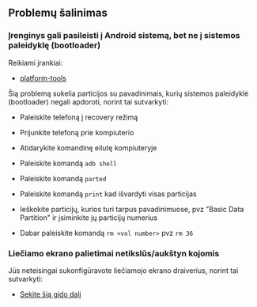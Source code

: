 ## Problemų šalinimas


### Įrenginys gali pasileisti į Android sistemą, bet ne į sistemos paleidyklę (bootloader)

Reikiami įrankiai:

- [platform-tools](https://developer.android.com/studio/releases/platform-tools)

Šią problemą sukelia particijos su pavadinimais, kurių sistemos paleidyklė (bootloader) negali apdoroti, norint tai sutvarkyti:

- Paleiskite telefoną į recovery režimą

- Prijunkite telefoną prie kompiuterio

- Atidarykite komandinę eilutę kompiuteryje

- Paleiskite komandą ```adb shell```

- Paleiskite komandą ```parted```

- Paleiskite komandą ```print``` kad išvardyti visas particijas

- Ieškokite particijų, kurios turi tarpus pavadinimuose, pvz "Basic Data Partition" ir įsiminkite jų particijų numerius

- Dabar paleiskite komandą ```rm <vol number>``` pvz ```rm 36```



### Liečiamo ekrano palietimai netikslūs/aukštyn kojomis

Jūs neteisingai sukonfigūravote liečiamojo ekrano draiverius, norint tai sutvarkyti:

- [Sekite šią gido dalį](https://github.com/woa-vayu/Port-Windows-11-Poco-X3-pro/blob/main/guide/Lithuanian/2-install-lt.md#patikrinkite-kokią-ekrano-panelę-turi-jūsų-telefonas)
